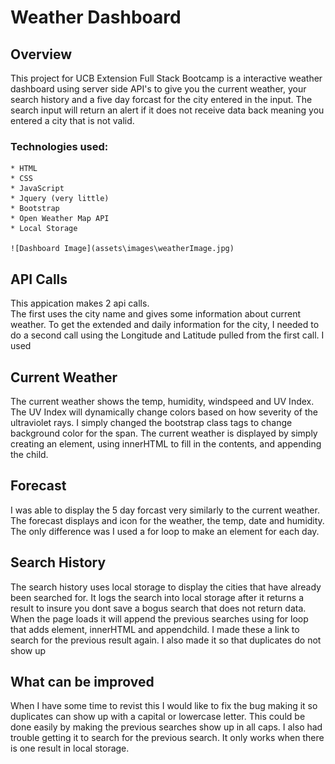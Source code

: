 # Weather Dashboard

## Overview

This project for UCB Extension Full Stack Bootcamp is a interactive weather dashboard using server side API's to give you the current weather, your search history and a five day forcast for the city entered in the input.  The search input will return an alert if it does not receive data back meaning you entered a city that is not valid.

### Technologies used:

    * HTML
    * CSS
    * JavaScript
    * Jquery (very little)
    * Bootstrap
    * Open Weather Map API
    * Local Storage

    ![Dashboard Image](assets\images\weatherImage.jpg)

## API Calls

This appication makes 2 api calls.  
The first uses the city name and gives some information about current weather.  To get the extended and daily information for the city, I needed to do a second call using the Longitude and Latitude pulled from the first call.  I used 


## Current Weather

The current weather shows the temp, humidity, windspeed and UV Index.  The UV Index will dynamically change colors based on how severity of the ultraviolet rays.  I simply changed the bootstrap class tags to change background color for the span.
The current weather is displayed by simply creating an element, using innerHTML to fill in the contents, and appending the child.

## Forecast

I was able to display the 5 day forcast very similarly to the current weather.  The forecast displays and icon for the weather, the temp, date and humidity.  The only difference was I used a for loop to make an element for each day.  

## Search History

The search history uses local storage to display the cities that have already been searched for.  It logs the search into local storage after it returns a result to insure you dont save a bogus search that does not return data.  When the page loads it will append the previous searches using for loop that adds element, innerHTML and appendchild.  I made these a link to search for the previous result again.  I also made it so that duplicates do not show up

## What can be improved

When I have some time to revist this I would like to fix the bug making it so duplicates can show up with a capital or lowercase letter.  This could be done easily by making the previous searches show up in all caps.  I also had trouble getting it to search for the previous search.  It only works when there is one result in local storage.
